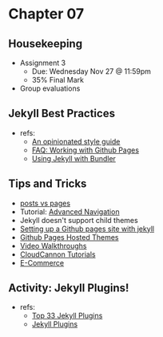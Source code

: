 # Chapter 07
## Housekeeping
- Assignment 3
  - Due: Wednesday Nov 27 @ 11:59pm
  - 35% Final Mark 
- Group evaluations

## Jekyll Best Practices
- refs: 
  - [An opinionated style guide](https://ben.balter.com/jekyll-style-guide/)
  - [FAQ: Working with Github Pages](https://help.github.com/en/github/working-with-github-pages)
  - [Using Jekyll with Bundler](https://jekyllrb.com/tutorials/using-jekyll-with-bundler/)

## Tips and Tricks
- [posts vs pages](https://stackoverflow.com/questions/15095625/what-are-the-differences-between-a-post-and-a-page-in-jekyll)
- Tutorial: [Advanced Navigation](https://learn.cloudcannon.com/jekyll/advanced-navigation/)
- Jekyll doesn't support child themes
- [Setting up a Github pages site with jekyll](https://help.github.com/en/github/working-with-github-pages/setting-up-a-github-pages-site-with-jekyll)
- [Github Pages Hosted Themes](https://github.com/topics/jekyll-theme)
- [Video Walkthroughs](https://jekyllrb.com/tutorials/video-walkthroughs/)
- [CloudCannon Tutorials](https://learn.cloudcannon.com/)
- [E-Commerce](https://jekyllthemes.io/resources/jekyll-e-commerce-solutions)

## Activity: Jekyll Plugins!
- refs:
  - [Top 33 Jekyll Plugins](https://planetjekyll.github.io/plugins/top)
  - [Jekyll Plugins](http://www.jekyll-plugins.com/)
